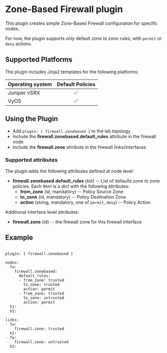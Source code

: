 # Zone-Based Firewall plugin

This plugin creates simple Zone-Based Firewall configuration for specific nodes.

For now, the plugin supports only default *zone to zone* rules, with `permit` or `deny` actions.

## Supported Platforms

The plugin includes Jinja2 templates for the following platforms:

| Operating system    | Default Policies |
| ------------------- | :--: |
| Juniper vSRX        |  ✅  |
| VyOS                |  ✅  |

## Using the Plugin

* Add `plugin: [ firewall.zonebased ]` to the lab topology.
* Include the **firewall.zonebased.default_rules** attribute in the firewall node
* Include the **firewall.zone** attribute in the firewall links/interfaces

### Supported attributes

The plugin adds the following attributes defined at node level:
* **firewall.zonebased.default_rules** (list) -- List of defaults *zone to zone* policies. Each item is a *dict* with the following attributes:
    * **from_zone** (id, mandatory) -- Policy Source Zone
    * **to_zone** (id, mandatory) -- Policy Destination Zone
    * **action** (string, mandatory, one of `permit`, `deny`) -- Policy Action

Additional interface level attributes:
* **firewall.zone** (id) -- the firewall zone for this firewall interface

## Example

```

plugin: [ firewall.zonebased ]

nodes:
  fw:
    firewall.zonebased:
      default_rules:
      - from_zone: trusted
        to_zone: trusted
        action: permit
      - from_zone: trusted
        to_zone: untrusted
        action: permit
  h1:
  h2:

links:
- fw:
    firewall.zone: trusted
  h1:
- fw:
    firewall.zone: untrusted
  h2:
```
